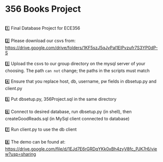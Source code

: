 # 356 Books Project
<br /> 1️⃣  Final Database Project for ECE356 <br />
<br /> 2️⃣  Please download our csvs from: https://drive.google.com/drive/folders/1KF5szJ5qJvPal1ElPvzufr7S3YP0dP-S<br />
<br /> 3️⃣  Upload the csvs to our group directory on the mysql server of your choosing. The path `can not` change; the paths in the scripts must match<br />
<br /> 4️⃣  Ensure that you replace host, db, username, pw fields in dbsetup.py and client.py<br />
<br /> 5️⃣  Put dbsetup.py, 356Project.sql in the same directory<br />
<br /> 6️⃣  Connect to desired database, run dbsetup.py (in shell), then createGoodReads.sql (in MySql client connected to database)<br />
<br /> 7️⃣  Run client.py to use the db client<br />
<br /> 8️⃣  The demo can be found at: https://drive.google.com/file/d/1EJd7E6rGRDqYKk0xBh4zyV8fc_PJK7r6/view?usp=sharing <br />
